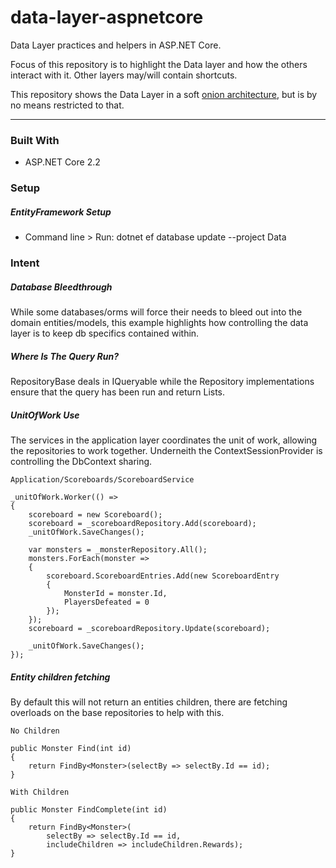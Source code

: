 # data-layer-aspnetcore

Data Layer practices and helpers in ASP.NET Core.

Focus of this repository is to highlight the Data layer and how the others interact with it. Other layers may/will contain shortcuts.

This repository shows the Data Layer in a soft [onion architecture](https://jeffreypalermo.com/2008/07/the-onion-architecture-part-1/), but is by no means restricted to that.

---

### Built With

- ASP.NET Core 2.2

### Setup

##### EntityFramework Setup
- Command line > Run: dotnet ef database update --project Data

### Intent

##### Database Bleedthrough

While some databases/orms will force their needs to bleed out into the domain entities/models, this example highlights how controlling the data layer is to keep db specifics contained within.

##### Where Is The Query Run?

RepositoryBase deals in IQueryable while the Repository implementations ensure that the query has been run and return Lists.

##### UnitOfWork Use

The services in the application layer coordinates the unit of work, allowing the repositories to work together. Underneith the ContextSessionProvider is controlling the DbContext sharing.

```
Application/Scoreboards/ScoreboardService

_unitOfWork.Worker(() => 
{
    scoreboard = new Scoreboard();
    scoreboard = _scoreboardRepository.Add(scoreboard);
    _unitOfWork.SaveChanges();

    var monsters = _monsterRepository.All();
    monsters.ForEach(monster => 
    {
        scoreboard.ScoreboardEntries.Add(new ScoreboardEntry
        {
            MonsterId = monster.Id,
            PlayersDefeated = 0
        });
    });
    scoreboard = _scoreboardRepository.Update(scoreboard);

    _unitOfWork.SaveChanges();
});
```

##### Entity children fetching

By default this will not return an entities children, there are fetching overloads on the base repositories to help with this.

```
No Children

public Monster Find(int id)
{
    return FindBy<Monster>(selectBy => selectBy.Id == id);
}
```

```
With Children

public Monster FindComplete(int id)
{
    return FindBy<Monster>(
        selectBy => selectBy.Id == id,
        includeChildren => includeChildren.Rewards);
}
```